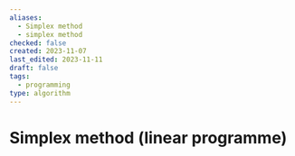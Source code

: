 ```yaml
---
aliases:
  - Simplex method
  - simplex method
checked: false
created: 2023-11-07
last_edited: 2023-11-11
draft: false
tags:
  - programming
type: algorithm
---
```

# Simplex method (linear programme)
